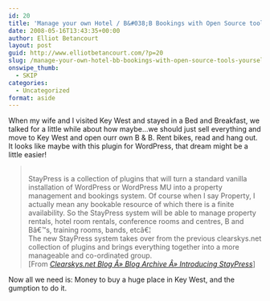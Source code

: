 ```yaml
---
id: 20
title: 'Manage your own Hotel / B&#038;B Bookings with Open Source tools yourself!'
date: 2008-05-16T13:43:35+00:00
author: Elliot Betancourt
layout: post
guid: http://www.elliotbetancourt.com/?p=20
slug: /manage-your-own-hotel-bb-bookings-with-open-source-tools-yourself/
onswipe_thumb:
  - SKIP
categories:
  - Uncategorized
format: aside
---
```

When my wife and I visited Key West and stayed in a Bed and Breakfast, we talked for a little while about how maybe&#8230;we should just sell everything and move to Key West and open ourr own B & B. Rent bikes, read and hang out. It looks like maybe with this plugin for WordPress, that dream might be a little easier!

<blockquote cite="http://blog.clearskys.net/2008/05/14/introducing-staypress/">
  <p>
    <br /> StayPress is a collection of plugins that will turn a standard vanilla installation of WordPress or WordPress MU into a property management and bookings system. Of course when I say Property, I actually mean any bookable resource of which there is a finite availability. So the StayPress system will be able to manage property rentals, hotel room rentals, conference rooms and centres, B and Bâ€™s, training rooms, bands, etcâ€¦<br /> The new StayPress system takes over from the previous clearskys.net collection of plugins and brings everything together into a more manageable and co-ordinated group.<br /> [From <a href="http://blog.clearskys.net/2008/05/14/introducing-staypress/"><cite>Clearskys.net Blog Â» Blog Archive Â» Introducing StayPress</cite></a>]
  </p>
</blockquote>



Now all we need is: Money to buy a huge place in Key West, and the gumption to do it.